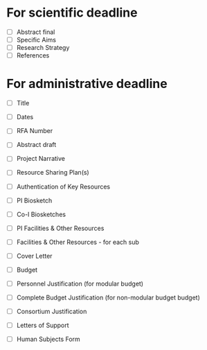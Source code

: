 # For scientific deadline

* [ ] Abstract final
* [ ] Specific Aims
* [ ] Research Strategy
* [ ] References

# For administrative deadline

* [ ] Title
* [ ] Dates
* [ ] RFA Number

* [ ] Abstract draft
* [ ] Project Narrative
* [ ] Resource Sharing Plan(s)
* [ ] Authentication of Key Resources
* [ ] PI Biosketch
* [ ] Co-I Biosketches
* [ ] PI Facilities & Other Resources
* [ ] Facilities & Other Resources - for each sub
* [ ] Cover Letter
* [ ] Budget
* [ ] Personnel Justification (for modular budget)
* [ ] Complete Budget Justification (for non-modular budget budget)
* [ ] Consortium Justification
* [ ] Letters of Support
* [ ] Human Subjects Form
